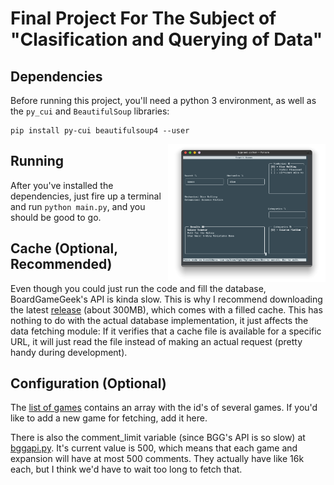 # Final Project For The Subject of "Clasification and Querying of Data"

## Dependencies

Before running this project, you'll need a python 3 environment, as well as the `py_cui` and `BeautifulSoup` libraries:

```
pip install py-cui beautifulsoup4 --user
```

<img src="report/img/scr_search.png" align="right" width="50%">

## Running

After you've installed the dependencies, just fire up a terminal and run `python main.py`, and you should be good to go.


## Cache (Optional, Recommended)

Even though you could just run the code and fill the database, BoardGameGeek's API is kinda slow. This is why I recommend downloading the latest [release](https://github.com/PietroCarrara/bgg-cpd/releases/latest) (about 300MB), which comes with a filled cache. This has nothing to do with the actual database implementation, it just affects the data fetching module: If it verifies that a cache file is available for a specific URL, it will just read the file instead of making an actual request (pretty handy during development).

## Configuration (Optional)

The [list of games](game_list.py) contains an array with the id's of several games. If you'd like to add a new game for fetching, add it here.

There is also the comment_limit variable (since BGG's API is so slow) at [bggapi.py](bggapi.py). It's current value is 500, which means that each game and expansion will have at most 500 comments. They actually have like 16k each, but I think we'd have to wait too long to fetch that.